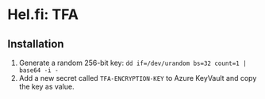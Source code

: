 # Hel.fi: TFA

## Installation

1. Generate a random 256-bit key: `dd if=/dev/urandom bs=32 count=1 | base64 -i -`
2. Add a new secret called `TFA-ENCRYPTION-KEY` to Azure KeyVault and copy the key as value.
